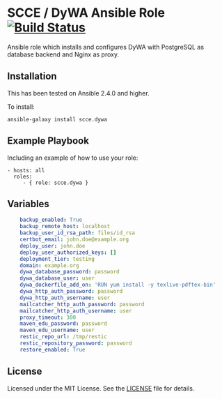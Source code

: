 # SCCE / DyWA Ansible Role [![Build Status](https://api.travis-ci.org/scce/dywa-ansible-role.svg?branch=master)](https://travis-ci.org/sce/dywa-ansible-role)

Ansible role which installs and configures DyWA with PostgreSQL as database backend and Nginx as proxy.

## Installation

This has been tested on Ansible 2.4.0 and higher.

To install:

```
ansible-galaxy install scce.dywa
```

## Example Playbook

Including an example of how to use your role:

    - hosts: all
      roles:
         - { role: scce.dywa }

## Variables

```yaml
    backup_enabled: True
    backup_remote_host: localhost
    backup_user_id_rsa_path: files/id_rsa
    certbot_email: john.doe@example.org
    deploy_user: john.doe
    deploy_user_authorized_keys: []
    deployment_tier: testing
    domain: example.org
    dywa_database_password: password
    dywa_database_user: user
    dywa_dockerfile_add_on: 'RUN yum install -y texlive-pdftex-bin'
    dywa_http_auth_password: password
    dywa_http_auth_username: user
    mailcatcher_http_auth_password: password
    mailcatcher_http_auth_username: user
    proxy_timeout: 300
    maven_edu_password: password
    maven_edu_username: user
    restic_repo_url: /tmp/restic
    restic_repository_password: password
    restore_enabled: True
```

## License

Licensed under the MIT License. See the [LICENSE](./LICENSE) file for details.
